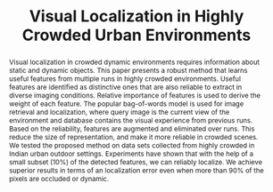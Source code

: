 ---
layout: project-page-new
title: "Visual Localization in Highly Crowded Urban Environments"
authors:
  - name: A. H. Abdul Hafez
    sup: 1
  - name:  Manpreet Singh
    sup: 1
  - name: K Madhava Krishna
    sup: 1
  - name: C.V. Jawahar
    sup: 1
affiliations:
  - name: IIIT Hyderabad, India
    link: #
    sup: #
permalink: /publications/2013/Hafez_Visual-Localization/
abstract: "Visual localization in crowded dynamic environments requires information about static and dynamic objects. This paper presents a robust method that learns useful features from multiple runs in highly crowded environments. Useful features are identified as distinctive ones that are also reliable to extract in diverse imaging conditions. Relative importance of features is used to derive the weight of each feature. The popular bag-of-words model is used for image retrieval and
localization, where query image is the current view of the environment and database contains the visual experience from previous runs. Based on the reliability, features are augmented and eliminated over runs. This reduce the size of representation, and make it more reliable in crowded scenes. We tested the proposed method on data sets collected from highly crowded in Indian urban outdoor settings. Experiments have shown that with the help of a small subset (10%) of the detected features, we can reliably localize. We achieve superior results in terms of an localization error even when more than 90% of the pixels are occluded or dynamic."
paper: https://robotics.iiit.ac.in/uploads/Main/Publications/Abdul_etal_IROS_13.pdf
# iframe: https://www.youtube.com/embed/jhjskX4FQwA

---